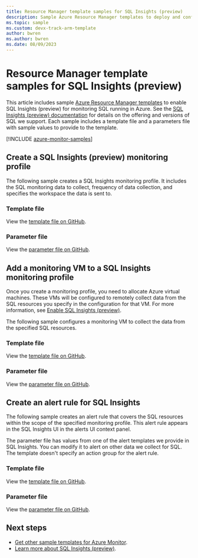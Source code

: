 ```yaml
---
title: Resource Manager template samples for SQL Insights (preview)
description: Sample Azure Resource Manager templates to deploy and configure SQL Insights (preview).
ms.topic: sample
ms.custom: devx-track-arm-template
author: bwren
ms.author: bwren
ms.date: 08/09/2023
---
```


# Resource Manager template samples for SQL Insights (preview)

This article includes sample [Azure Resource Manager templates](/azure/azure-resource-manager/templates/syntax) to enable SQL Insights (preview) for monitoring SQL running in Azure. See the [SQL Insights (preview) documentation](/azure/azure-sql/database/sql-insights-overview) for details on the offering and versions of SQL we support. Each sample includes a template file and a parameters file with sample values to provide to the template.

[!INCLUDE [azure-monitor-samples](../../../includes/azure-monitor-resource-manager-samples.md)]

## Create a SQL Insights (preview) monitoring profile

The following sample creates a SQL Insights monitoring profile. It includes the SQL monitoring data to collect, frequency of data collection, and specifies the workspace the data is sent to.

### Template file

View the [template file on GitHub](https://github.com/microsoft/Application-Insights-Workbooks/blob/master/Workbooks/Workloads/SQL/Create%20new%20profile/CreateNewProfile.armtemplate).

### Parameter file

View the [parameter file on GitHub](https://github.com/microsoft/Application-Insights-Workbooks/blob/master/Workbooks/Workloads/SQL/Create%20new%20profile/CreateNewProfile.parameters.json).

## Add a monitoring VM to a SQL Insights monitoring profile

Once you create a monitoring profile, you need to allocate Azure virtual machines. These VMs will be configured to remotely collect data from the SQL resources you specify in the configuration for that VM. For more information, see [Enable SQL Insights (preview)](/azure/azure-sql/database/sql-insights-enable).

The following sample configures a monitoring VM to collect the data from the specified SQL resources.

### Template file

View the [template file on GitHub](https://github.com/microsoft/Application-Insights-Workbooks/blob/master/Workbooks/Workloads/SQL/Add%20monitoring%20virtual%20machine/AddMonitoringVirtualMachine.armtemplate).

### Parameter file

View the [parameter file on GitHub](https://github.com/microsoft/Application-Insights-Workbooks/blob/master/Workbooks/Workloads/SQL/Add%20monitoring%20virtual%20machine/AddMonitoringVirtualMachine.parameters.json).

## Create an alert rule for SQL Insights

The following sample creates an alert rule that covers the SQL resources within the scope of the specified monitoring profile. This alert rule appears in the SQL Insights UI in the alerts UI context panel.

The parameter file has values from one of the alert templates we provide in SQL Insights. You can modify it to alert on other data we collect for SQL. The template doesn't specify an action group for the alert rule.

### Template file

View the [template file on GitHub](https://github.com/microsoft/Application-Insights-Workbooks/blob/master/Workbooks/Workloads/Alerts/log-metric-noag.armtemplate).

### Parameter file

View the [parameter file on GitHub](https://github.com/microsoft/Application-Insights-Workbooks/blob/master/Workbooks/Workloads/Alerts/sql-cpu-utilization-percent.parameters.json).

## Next steps

* [Get other sample templates for Azure Monitor](../resource-manager-samples.md).
* [Learn more about SQL Insights (preview)](/azure/azure-sql/database/sql-insights-overview).

